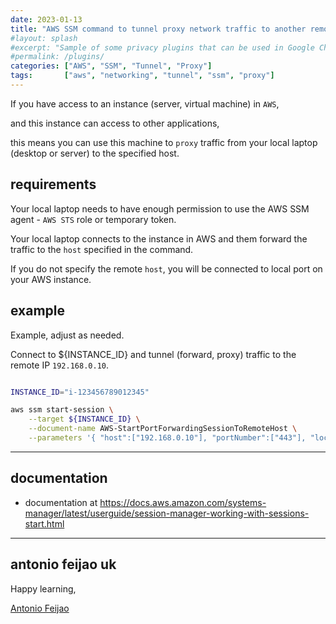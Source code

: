 ```yaml
---
date: 2023-01-13
title: "AWS SSM command to tunnel proxy network traffic to another remote instance"
#layout: splash
#excerpt: "Sample of some privacy plugins that can be used in Google Chrome, Mozilla Firefox and others."
#permalink: /plugins/
categories: ["AWS", "SSM", "Tunnel", "Proxy"]
tags:       ["aws", "networking", "tunnel", "ssm", "proxy"]
---
```


If you have access to an instance (server, virtual machine) in `AWS`,  

and this instance can access to other applications,  

this means you can use this machine to `proxy` traffic from your local laptop (desktop or server) to the specified host.

## requirements

Your local laptop needs to have enough permission to use the AWS SSM agent - `AWS STS` role or temporary token.

Your local laptop connects to the instance in AWS and them forward the traffic to the `host` specified in the command.

If you do not specify the remote `host`, you will be connected to local port on your AWS instance.


## example

Example, adjust as needed.

Connect to ${INSTANCE_ID} and tunnel (forward, proxy) traffic to the remote IP `192.168.0.10`.

```bash

INSTANCE_ID="i-123456789012345"

aws ssm start-session \
    --target ${INSTANCE_ID} \
    --document-name AWS-StartPortForwardingSessionToRemoteHost \
    --parameters '{ "host":["192.168.0.10"], "portNumber":["443"], "localPortNumber":["8443"] }'

````

---

## documentation

- documentation at <https://docs.aws.amazon.com/systems-manager/latest/userguide/session-manager-working-with-sessions-start.html>

---

## antonio feijao uk

Happy learning,

[Antonio Feijao](https://www.antoniofeijao.com)
